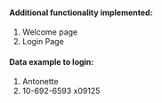#### Additional functionality implemented:
1. Welcome page
2. Login Page

#### Data example to login:
1. Antonette
2. 10-692-6593 x09125
